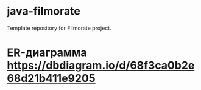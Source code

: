 # java-filmorate
Template repository for Filmorate project.

# ER-диаграмма https://dbdiagram.io/d/68f3ca0b2e68d21b411e9205
